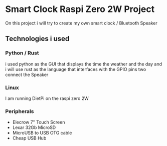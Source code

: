 # Smart Clock Raspi Zero 2W Project
On this project i will try to create my own smart clock / Bluetooth Speaker

## Technologies i used
### Python / Rust
i used python as the GUI that displays the time the weather and the day and i will use rust as the language that interfaces with the GPIO pins two connect the Speaker
### Linux
I am running DietPi on the raspi zero 2W
### Peripherals 
- Elecrow 7" Touch Screen
- Lexar 32Gb MicroSD
- MicroUSB to USB OTG cable
- Cheap USB Hub